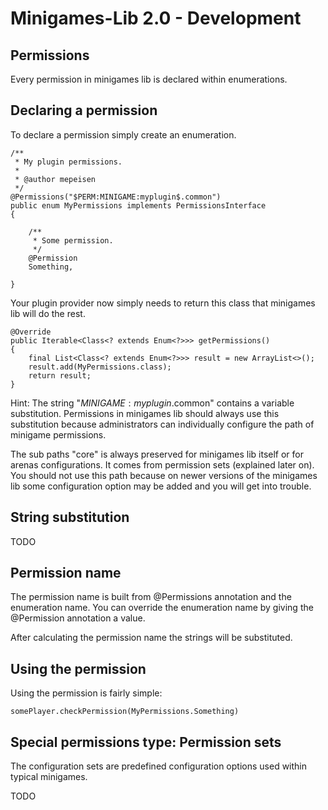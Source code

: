 # Minigames-Lib 2.0 - Development

## Permissions

Every permission in minigames lib is declared within enumerations.

## Declaring a permission

To declare a permission simply create an enumeration.

    /**
     * My plugin permissions.
     *
     * @author mepeisen
     */
    @Permissions("$PERM:MINIGAME:myplugin$.common")
    public enum MyPermissions implements PermissionsInterface
    {
    
        /**
         * Some permission.
         */
        @Permission
        Something,
        
    }
    
Your plugin provider now simply needs to return this class that minigames lib will do the rest.

    @Override
    public Iterable<Class<? extends Enum<?>>> getPermissions()
    {
        final List<Class<? extends Enum<?>>> result = new ArrayList<>();
        result.add(MyPermissions.class);
        return result;
    }
    
Hint: The string "$MINIGAME:myplugin$.common" contains a variable substitution. Permissions in minigames lib
should always use this substitution because administrators can individually configure the path of minigame
permissions.

The sub paths "core" is always preserved for minigames lib itself or for arenas configurations. It comes
from permission sets (explained later on). You should not use this path because on newer versions of the
minigames lib some configuration option may be added and you will get into trouble.

## String substitution

TODO

## Permission name

The permission name is built from @Permissions annotation and the enumeration name.
You can override the enumeration name by giving the @Permission annotation a value.

After calculating the permission name the strings will be substituted.

## Using the permission

Using the permission is fairly simple:

    somePlayer.checkPermission(MyPermissions.Something)

## Special permissions type: Permission sets

The configuration sets are predefined configuration options used within typical minigames.

TODO

